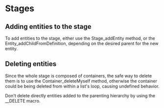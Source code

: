 Stages
======

Adding entities to the stage
----------------------------

To add entities to the stage, either use the Stage_addEntity method, or the Entity_addChildFromDefinition, depending on the desired parent for the new entity.


Deleting entities
-----------------

Since the whole stage is composed of containers, the safe way to delete them is to use the Container_deleteMyself method, otherwise the container could be being deleted from within a list's loop, causing undefined behavior.

Don't delete directly entities added to the parenting hierarchy by using the __DELETE macro.